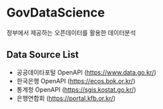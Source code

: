 # GovDataScience
정부에서 제공하는 오픈데이터를 활용한 데이터분석


## Data Source List 
- 공공데이타포털 OpenAPI (https://www.data.go.kr/)
- 한국은행 OpenAPI (https://ecos.bok.or.kr/)
- 통계청 OpenAPI (https://sgis.kostat.go.kr/)
- 은행연합회 (https://portal.kfb.or.kr/)
